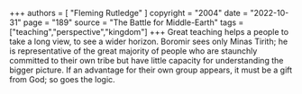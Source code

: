 +++
authors = [
  "Fleming Rutledge"
]
copyright = "2004"
date = "2022-10-31"
page = "189"
source = "The Battle for Middle-Earth"
tags = ["teaching","perspective","kingdom"]
+++
Great teaching helps a people to take a long view, to see a wider horizon. Boromir sees only Minas Tirith; he is representative of the great majority of people who are staunchly committed to their own tribe but have little capacity for understanding the bigger picture. If an advantage for their own group appears, it must be a gift from God; so goes the logic.
